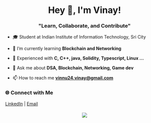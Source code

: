 <div align="left">
  <h1 align="center">Hey 👋, I'm Vinay!</h1>
  <h3 align="center">"Learn, Collaborate, and Contribute"</h3>

- 🎓 Student at Indian Institute of Information Technology, Sri City

- 🌱 I’m currently learning **Blockchain and Networking**

- 🔧 Experienced with **C, C++, java, Solidity, Typescript, Linux ...**

- 💬 Ask me about **DSA, Blockchain, Networking, Game dev**

- 📫 How to reach me **vinnu24.vinay@gmail.com**
</div>


<div align="left">
  <div>
    <h3>🌐 Connect with Me</h3>
    <a href="https://www.linkedin.com/in/jl-vinay-329a16253/" target="_blank">LinkedIn</a> | 
    <a href="mailto:vinnu24.vinay@gmail.com">Email</a>
  </div>
</div>

<div align="center" width="400px" style="padding-top: 20px;">
  <img src="https://github-readme-stats.vercel.app/api?username=Laxical&show_icons=false&theme=material-palenight&hide_border=true&bg_color=1F222E" />
</div>
